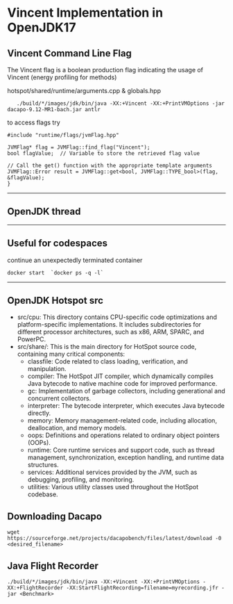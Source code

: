# Vincent Implementation in OpenJDK17

## Vincent Command Line Flag
The Vincent flag is a boolean production flag indicating the usage of Vincent (energy profiling for methods)

hotspot/shared/runtime/arguments.cpp & globals.hpp
```
   ./build/*/images/jdk/bin/java -XX:+Vincent -XX:+PrintVMOptions -jar dacapo-9.12-MR1-bach.jar antlr
```
to access flags try
```
#include "runtime/flags/jvmFlag.hpp"

JVMFlag* flag = JVMFlag::find_flag("Vincent");  
bool flagValue;  // Variable to store the retrieved flag value

// Call the get() function with the appropriate template arguments
JVMFlag::Error result = JVMFlag::get<bool, JVMFlag::TYPE_bool>(flag, &flagValue);
}
```

----

## OpenJDK thread

----

## Useful for codespaces
continue an unexpectedly terminated container
```
docker start  `docker ps -q -l`
```

---
## OpenJDK Hotspot src
* src/cpu: This directory contains CPU-specific code optimizations and platform-specific implementations. It includes subdirectories for different processor architectures, such as x86, ARM, SPARC, and PowerPC.
* src/share/: This is the main directory for HotSpot source code, containing many critical components:
   * classfile: Code related to class loading, verification, and manipulation.
   * compiler: The HotSpot JIT compiler, which dynamically compiles Java bytecode to native machine code for improved performance.
   * gc: Implementation of garbage collectors, including generational and concurrent collectors.
   * interpreter: The bytecode interpreter, which executes Java bytecode directly.
   * memory: Memory management-related code, including allocation, deallocation, and memory models.
   * oops: Definitions and operations related to ordinary object pointers (OOPs).
   * runtime: Core runtime services and support code, such as thread management, synchronization, exception handling, and runtime data structures.
   * services: Additional services provided by the JVM, such as debugging, profiling, and monitoring.
   * utilities: Various utility classes used throughout the HotSpot codebase.

## Downloading Dacapo
```
wget https://sourceforge.net/projects/dacapobench/files/latest/download -0 <desired_filename>
```

## Java Flight Recorder
```
./build/*/images/jdk/bin/java -XX:+Vincent -XX:+PrintVMOptions -XX:+FlightRecorder -XX:StartFlightRecording=filename=myrecording.jfr -jar <Benchmark>
```